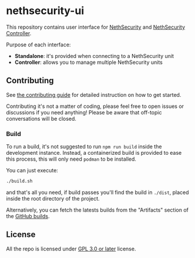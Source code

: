 # nethsecurity-ui

This repository contains user interface for [NethSecurity](https://github.com/NethServer/nethsecurity) and [NethSecurity Controller](https://github.com/NethServer/nethsecurity-controller).

Purpose of each interface:

- **Standalone**: it's provided when connecting to a NethSecurity unit
- **Controller**: allows you to manage multiple NethSecurity units

## Contributing

See [the contributing guide](CONTRIBUTING.md) for detailed instruction on how to get started.

Contributing it's not a matter of coding, please feel free to open issues or discussions if you need anything! Please be aware that off-topic conversations will be closed.

### Build

To run a build, it's not suggested to run `npm run build` inside the development instance. Instead, a containerized build is provided to ease this process, this will only need `podman` to be installed.

You can just execute:

```bash
./build.sh
```

and that's all you need, if build passes you'll find the build in `./dist`, placed inside the root directory of the project.

Alternatively, you can fetch the latests builds from the "Artifacts" section of the [GitHub builds](https://github.com/NethServer/nethsecurity-ui/actions/workflows/build.yml).

## License

All the repo is licensed under [GPL 3.0 or later](LICENSE) license.

